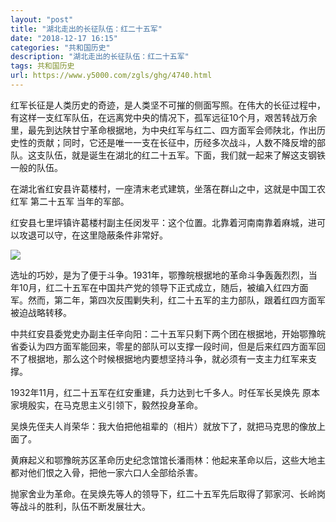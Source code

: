 ```yaml
---
layout: "post"
title: "湖北走出的长征队伍：红二十五军"
date: "2018-12-17 16:15"
categories: "共和国历史"
description: "湖北走出的长征队伍：红二十五军"
tags: 共和国历史
url: https://www.y5000.com/zgls/ghg/4740.html
---
```






红军长征是人类历史的奇迹，是人类坚不可摧的侧面写照。在伟大的长征过程中，有这样一支红军队伍，在远离党中央的情况下，孤军远征10个月，艰苦转战万余里，最先到达陕甘宁革命根据地，为中央红军与红二、四方面军会师陕北，作出历史性的贡献；同时，它还是唯一一支在长征中，历经多次战斗，人数不降反增的部队。这支队伍，就是诞生在湖北的红二十五军。下面，我们就一起来了解这支钢铁一般的队伍。

在湖北省红安县许葛楼村，一座清末老式建筑，坐落在群山之中，这就是中国工农红军 第二十五军 当年的军部。

红安县七里坪镇许葛楼村副主任闵发平：这个位置。北靠着河南南靠着麻城，进可以攻退可以守，在这里隐蔽条件非常好。

![](https://img.y5000.com/uploads/allimg/161108/6-16110Q10053240.jpg)

选址的巧妙，是为了便于斗争。1931年，鄂豫皖根据地的革命斗争轰轰烈烈，当年10月，红二十五军在中国共产党的领导下正式成立，随后，被编入红四方面军。然而，第二年，第四次反围剿失利，红二十五军的主力部队，跟着红四方面军被迫战略转移。

中共红安县委党史办副主任辛向阳：二十五军只剩下两个团在根据地，开始鄂豫皖省委认为四方面军能回来，零星的部队可以支撑一段时间，但是后来红四方面军回不了根据地，那么这个时候根据地内要想坚持斗争，就必须有一支主力红军来支撑。

1932年11月，红二十五军在红安重建，兵力达到七千多人。时任军长吴焕先 原本家境殷实，在马克思主义引领下，毅然投身革命。

吴焕先侄夫人肖荣华：我大伯把他祖辈的（相片）就放下了，就把马克思的像放上面了。

黄麻起义和鄂豫皖苏区革命历史纪念馆馆长潘雨林：他起来革命以后，这些大地主都对他们恨之入骨，把他一家六口人全部给杀害。

抛家舍业为革命。在吴焕先等人的领导下，红二十五军先后取得了郭家河、长岭岗等战斗的胜利，队伍不断发展壮大。
